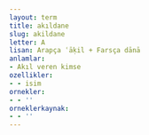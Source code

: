 ```yaml
---
layout: term
title: akıldane
slug: akildane
letter: A
lisan: Arapça ʿāḳil + Farsça dānā
anlamlar:
- Akıl veren kimse
ozellikler:
- - isim
ornekler:
- - ''
orneklerkaynak:
- - ''
---
```

